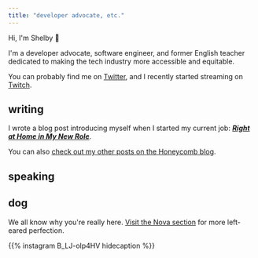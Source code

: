 ```yaml
---
title: "developer advocate, etc."
---
```


Hi, I'm Shelby 👋

I'm a developer advocate, software engineer, and former English teacher dedicated to making the tech industry more accessible and equitable.

You can probably find me on [Twitter](http://twitter.com/shelbyspees), and I recently started streaming on [Twitch](http://twitch.tv/shelbyspees).

## writing

I wrote a blog post introducing myself when I started my current job: [***Right at Home in My New Role***](https://www.honeycomb.io/blog/right-at-home-in-my-new-role/).

You can also [check out my other posts on the Honeycomb blog](https://www.honeycomb.io/blog/author/shelby/).

## speaking



<!-- TODO add this section back in when I have a more interesting list
## code

The majority of my past work is private, but here are a few projects I've contributed to.

- [grindrlabs/revolution](https://github.com/grindrlabs/revolution)
-->

## dog

We all know why you're really here. [Visit the Nova section](/nova) for more left-eared perfection.

{{% instagram B_LJ-olp4HV hidecaption %}}